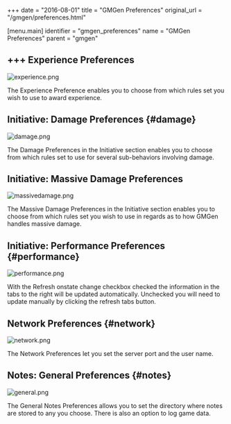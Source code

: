 +++
date = "2016-08-01"
title = "GMGen Preferences"
original_url = "/gmgen/preferences.html"

[menu.main]
    identifier = "gmgen_preferences"
    name = "GMGen Preferences"
    parent = "gmgen"
    
+++
Experience Preferences
----------------------

![experience.png](../images/gmgen/preferences/experience.png)

The Experience Preference enables you to choose from which rules set you
wish to use to award experience.

Initiative: Damage Preferences {#damage}
------------------------------

![damage.png](../images/gmgen/preferences/damage.png)

The Damage Preferences in the Initiative section enables you to choose
from which rules set to use for several sub-behaviors involving damage.

Initiative: Massive Damage Preferences
--------------------------------------

![massivedamage.png](../images/gmgen/preferences/massivedamage.png)

The Massive Damage Preferences in the Initiative section enables you to
choose from which rules set you wish to use in regards as to how GMGen
handles massive damage.

Initiative: Performance Preferences {#performance}
-----------------------------------

![performance.png](../images/gmgen/preferences/performance.png)

With the Refresh onstate change checkbox checked the information in the
tabs to the right will be updated automatically. Unchecked you will need
to update manually by clicking the refresh tabs button.

Network Preferences {#network}
-------------------

![network.png](../images/gmgen/preferences/network.png)

The Network Preferences let you set the server port and the user name.

Notes: General Preferences {#notes}
--------------------------

![general.png](../images/gmgen/preferences/general.png)

The General Notes Preferences allows you to set the directory where
notes are stored to any you choose. There is also an option to log game
data.



